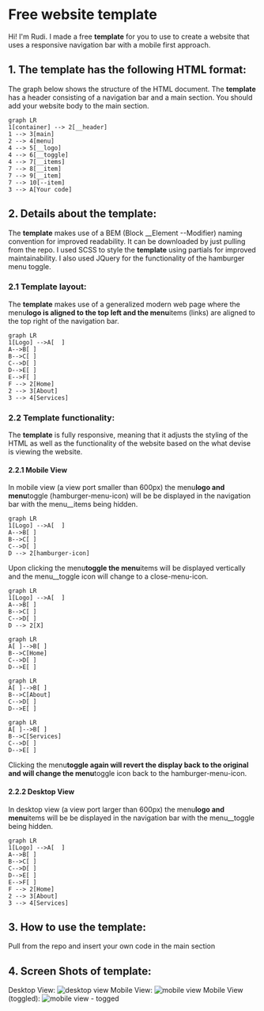 # Free website template

Hi! I'm Rudi.
I made a free **template** for you to use to create a website that uses a responsive navigation bar with a mobile first approach.

## 1. The **template** has the following HTML format:

The graph below shows the structure of the HTML document. The **template** has a header consisting of a navigation bar and a main section. You should add your website body to the main section.

```mermaid
graph LR
1[container] --> 2[__header]
1 --> 3[main]
2 --> 4[menu]
4 --> 5[__logo]
4 --> 6[__toggle]
4 --> 7[__items]
7 --> 8[__item]
7 --> 9[__item]
7 --> 10[--item]
3 --> A[Your code]
```

## 2. Details about the template:

The **template** makes use of a BEM (Block \_\_Element --Modifier) naming convention for improved readability. It can be downloaded by just pulling from the repo. I used SCSS to style the **template** using partials for improved maintainability. I also used JQuery for the functionality of the hamburger menu toggle.

### 2.1 Template layout:

The **template** makes use of a generalized modern web page where the menu**logo is aligned to the top left and the menu**items (links) are aligned to the top right of the navigation bar.

```mermaid
graph LR
1[Logo] -->A[  ]
A-->B[ ]
B-->C[ ]
C-->D[ ]
D-->E[ ]
E-->F[ ]
F --> 2[Home]
2 --> 3[About]
3 --> 4[Services]
```

### 2.2 Template functionality:

The **template** is fully responsive, meaning that it adjusts the styling of the HTML as well as the functionality of the website based on the what devise is viewing the website.

#### 2.2.1 Mobile View

In mobile view (a view port smaller than 600px) the menu**logo and menu**toggle (hamburger-menu-icon) will be be displayed in the navigation bar with the menu\_\_items being hidden.

```mermaid
graph LR
1[Logo] -->A[  ]
A-->B[ ]
B-->C[ ]
C-->D[ ]
D --> 2[hamburger-icon]
```

Upon clicking the menu**toggle the menu**items will be displayed vertically and the menu\_\_toggle icon will change to a close-menu-icon.

```mermaid
graph LR
1[Logo] -->A[  ]
A-->B[ ]
B-->C[ ]
C-->D[ ]
D --> 2[X]
```

```mermaid
graph LR
A[ ]-->B[ ]
B-->C[Home]
C-->D[ ]
D-->E[ ]
```

```mermaid
graph LR
A[ ]-->B[ ]
B-->C[About]
C-->D[ ]
D-->E[ ]
```

```mermaid
graph LR
A[ ]-->B[ ]
B-->C[Services]
C-->D[ ]
D-->E[ ]
```

Clicking the menu**toggle again will revert the display back to the original and will change the menu**toggle icon back to the hamburger-menu-icon.

#### 2.2.2 Desktop View

In desktop view (a view port larger than 600px) the menu**logo and menu**items will be be displayed in the navigation bar with the menu\_\_toggle being hidden.

```mermaid
graph LR
1[Logo] -->A[  ]
A-->B[ ]
B-->C[ ]
C-->D[ ]
D-->E[ ]
E-->F[ ]
F --> 2[Home]
2 --> 3[About]
3 --> 4[Services]
```

## 3. How to use the **template**:

Pull from the repo and insert your own code in the main section

## 4. Screen Shots of **template**:

Desktop View:
![desktop view](https://i.ibb.co/G9ZS85s/Annotation-2020-02-05-142546.jpg)
Mobile View:
![mobile view](https://i.ibb.co/tLHSPxd/Annotation-2020-02-05-142641.jpgk)
Mobile View (toggled):
![mobile view - togged](https://i.ibb.co/t3LbGHc/Annotation-2020-02-05-142627.jpg)
